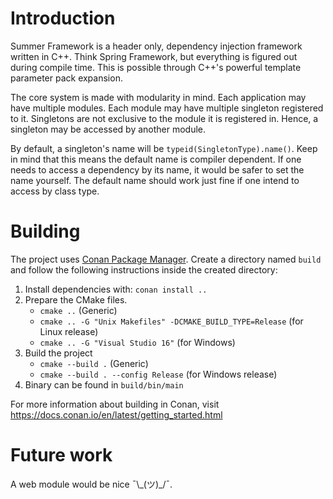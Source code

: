 # Introduction

Summer Framework is a header only, dependency injection framework written in C++.
Think Spring Framework, but everything is figured out during compile time.
This is possible through C++'s powerful template parameter pack expansion.

The core system is made with modularity in mind.
Each application may have multiple modules.
Each module may have multiple singleton registered to it.
Singletons are not exclusive to the module it is registered in.
Hence, a singleton may be accessed by another module.

By default, a singleton's name will be `typeid(SingletonType).name()`.
Keep in mind that this means the default name is compiler dependent.
If one needs to access a dependency by its name, it would be safer to set the name yourself.
The default name should work just fine if one intend to access by class type.

# Building

The project uses [Conan Package Manager](https://conan.io/).
Create a directory named `build` and follow the following instructions inside the created directory:
1. Install dependencies with: `conan install ..`
2. Prepare the CMake files.
	* `cmake ..` (Generic)
	* `cmake .. -G "Unix Makefiles" -DCMAKE_BUILD_TYPE=Release` (for Linux release)
	* `cmake .. -G "Visual Studio 16"` (for Windows)
3. Build the project
	* `cmake --build .` (Generic)
	* `cmake --build . --config Release` (for Windows release)
4. Binary can be found in `build/bin/main`

For more information about building in Conan, visit https://docs.conan.io/en/latest/getting_started.html

# Future work

A web module would be nice ¯\\\_(ツ)_/¯.
